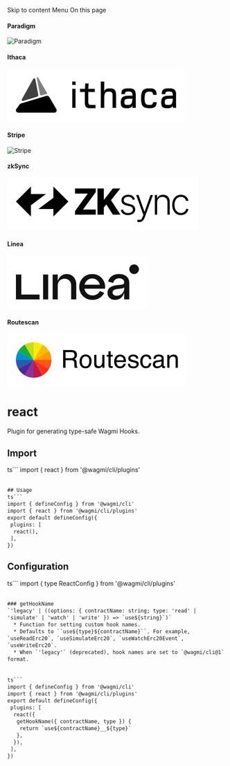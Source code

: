 Skip to content 
Menu
On this page
#### Paradigm
![Paradigm](https://raw.githubusercontent.com/wevm/.github/main/content/sponsors/paradigm-light.svg)
#### Ithaca
![Ithaca](https://raw.githubusercontent.com/wevm/.github/main/content/sponsors/ithaca-light.svg)
#### Stripe
![Stripe](https://raw.githubusercontent.com/wevm/.github/main/content/sponsors/stripe-light.svg)
#### zkSync
![zkSync](https://raw.githubusercontent.com/wevm/.github/main/content/sponsors/zksync-light.svg)
#### Linea
![Linea](https://raw.githubusercontent.com/wevm/.github/main/content/sponsors/linea-light.svg)
#### Routescan
![Routescan](https://raw.githubusercontent.com/wevm/.github/main/content/sponsors/routescan-light.svg)
# react ​
Plugin for generating type-safe Wagmi Hooks.
## Import ​
ts```
import { react } from '@wagmi/cli/plugins'
```

## Usage ​
ts```
import { defineConfig } from '@wagmi/cli'
import { react } from '@wagmi/cli/plugins'
export default defineConfig({
 plugins: [
  react(),
 ],
})
```

## Configuration ​
ts```
import { type ReactConfig } from '@wagmi/cli/plugins'
```

### getHookName ​
`'legacy' | ((options: { contractName: string; type: 'read' | 'simulate' | 'watch' | 'write' }) => `use${string}`)`
  * Function for setting custom hook names.
  * Defaults to ``use${type}${contractName}``. For example, `useReadErc20`, `useSimulateErc20`, `useWatchErc20Event`, `useWriteErc20`.
  * When `'legacy'` (deprecated), hook names are set to `@wagmi/cli@1` format.


ts```
import { defineConfig } from '@wagmi/cli'
import { react } from '@wagmi/cli/plugins'
export default defineConfig({
 plugins: [
  react({
   getHookName({ contractName, type }) { 
    return `use${contractName}__${type}`
   }, 
  }),
 ],
})
```

